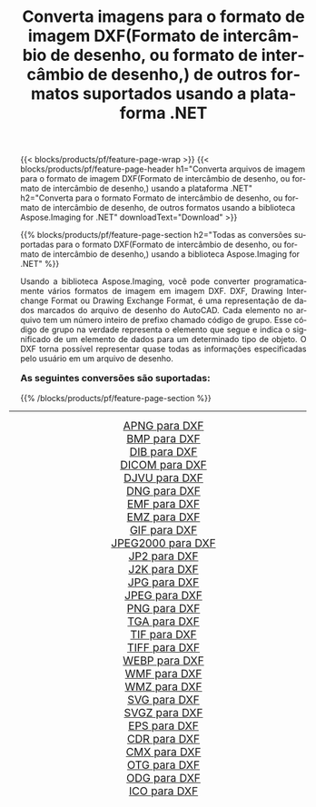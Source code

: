 ﻿---
title: Converta imagens para o formato de imagem DXF(Formato de intercâmbio de desenho, ou formato de intercâmbio de desenho,) de outros formatos suportados usando a plataforma .NET 
weight: 3920
url: /pt/net/conversion/to/dxf/ 
lang: pt
langdirlevel: 2
locales: zh-hans,ja,it,ru,de,es,fr,nl,id,lt,pl,pt,vi,tr,ko,zh-hant,ar,hi,th,sv,cs,uk,he
description: Usando a biblioteca Aspose.Imaging para .NET, é fácil converter para DXF(Formato de intercâmbio de desenho, ou formato de intercâmbio de desenho,) de outros formatos de imagem suportados
---

{{< blocks/products/pf/feature-page-wrap >}}
{{< blocks/products/pf/feature-page-header h1="Converta arquivos de imagem para o formato de imagem DXF(Formato de intercâmbio de desenho, ou formato de intercâmbio de desenho,) usando a plataforma .NET" h2="Converta para o formato Formato de intercâmbio de desenho, ou formato de intercâmbio de desenho, de outros formatos usando a biblioteca Aspose.Imaging for .NET" downloadText="Download" >}}


{{% blocks/products/pf/feature-page-section  h2="Todas as conversões suportadas para o formato DXF(Formato de intercâmbio de desenho, ou formato de intercâmbio de desenho,) usando a biblioteca Aspose.Imaging for .NET" %}}
<p align=justify>Usando a biblioteca Aspose.Imaging, você pode converter programaticamente vários formatos de imagem em imagem DXF. DXF, Drawing Interchange Format ou Drawing Exchange Format, é uma representação de dados marcados do arquivo de desenho do AutoCAD. Cada elemento no arquivo tem um número inteiro de prefixo chamado código de grupo. Esse código de grupo na verdade representa o elemento que segue e indica o significado de um elemento de dados para um determinado tipo de objeto. O DXF torna possível representar quase todas as informações especificadas pelo usuário em um arquivo de desenho.</p>
<h3 style="margin-top:16px;">
As seguintes conversões são suportadas:
</h3>
{{% /blocks/products/pf/feature-page-section %}}
<div class="container-fluid productfamilypage bg-gray">
    <div class="convertypes bg-gray agp-content section">
        <div class="container">
		<hr style="margin-left:-20px;"/>
		<div class="row other-converters" style="gap: 10px;font-size: 19px;text-align:center;">
		    <div class='col-md-3 other-converter remove-lp remove-rp'><a href="/imaging/pt/net/conversion/apng-to-dxf/" style="padding:15px;">APNG para DXF</a></div>
<div class='col-md-3 other-converter remove-lp remove-rp'><a href="/imaging/pt/net/conversion/bmp-to-dxf/" style="padding:15px;">BMP para DXF</a></div>
<div class='col-md-3 other-converter remove-lp remove-rp'><a href="/imaging/pt/net/conversion/dib-to-dxf/" style="padding:15px;">DIB para DXF</a></div>
<div class='col-md-3 other-converter remove-lp remove-rp'><a href="/imaging/pt/net/conversion/dicom-to-dxf/" style="padding:15px;">DICOM para DXF</a></div>
<div class='col-md-3 other-converter remove-lp remove-rp'><a href="/imaging/pt/net/conversion/djvu-to-dxf/" style="padding:15px;">DJVU para DXF</a></div>
<div class='col-md-3 other-converter remove-lp remove-rp'><a href="/imaging/pt/net/conversion/dng-to-dxf/" style="padding:15px;">DNG para DXF</a></div>
<div class='col-md-3 other-converter remove-lp remove-rp'><a href="/imaging/pt/net/conversion/emf-to-dxf/" style="padding:15px;">EMF para DXF</a></div>
<div class='col-md-3 other-converter remove-lp remove-rp'><a href="/imaging/pt/net/conversion/emz-to-dxf/" style="padding:15px;">EMZ para DXF</a></div>
<div class='col-md-3 other-converter remove-lp remove-rp'><a href="/imaging/pt/net/conversion/gif-to-dxf/" style="padding:15px;">GIF para DXF</a></div>
<div class='col-md-3 other-converter remove-lp remove-rp'><a href="/imaging/pt/net/conversion/jpeg2000-to-dxf/" style="padding:15px;">JPEG2000 para DXF</a></div>
<div class='col-md-3 other-converter remove-lp remove-rp'><a href="/imaging/pt/net/conversion/jp2-to-dxf/" style="padding:15px;">JP2 para DXF</a></div>
<div class='col-md-3 other-converter remove-lp remove-rp'><a href="/imaging/pt/net/conversion/j2k-to-dxf/" style="padding:15px;">J2K para DXF</a></div>
<div class='col-md-3 other-converter remove-lp remove-rp'><a href="/imaging/pt/net/conversion/jpg-to-dxf/" style="padding:15px;">JPG para DXF</a></div>
<div class='col-md-3 other-converter remove-lp remove-rp'><a href="/imaging/pt/net/conversion/jpeg-to-dxf/" style="padding:15px;">JPEG para DXF</a></div>
<div class='col-md-3 other-converter remove-lp remove-rp'><a href="/imaging/pt/net/conversion/png-to-dxf/" style="padding:15px;">PNG para DXF</a></div>
<div class='col-md-3 other-converter remove-lp remove-rp'><a href="/imaging/pt/net/conversion/tga-to-dxf/" style="padding:15px;">TGA para DXF</a></div>
<div class='col-md-3 other-converter remove-lp remove-rp'><a href="/imaging/pt/net/conversion/tif-to-dxf/" style="padding:15px;">TIF para DXF</a></div>
<div class='col-md-3 other-converter remove-lp remove-rp'><a href="/imaging/pt/net/conversion/tiff-to-dxf/" style="padding:15px;">TIFF para DXF</a></div>
<div class='col-md-3 other-converter remove-lp remove-rp'><a href="/imaging/pt/net/conversion/webp-to-dxf/" style="padding:15px;">WEBP para DXF</a></div>
<div class='col-md-3 other-converter remove-lp remove-rp'><a href="/imaging/pt/net/conversion/wmf-to-dxf/" style="padding:15px;">WMF para DXF</a></div>
<div class='col-md-3 other-converter remove-lp remove-rp'><a href="/imaging/pt/net/conversion/wmz-to-dxf/" style="padding:15px;">WMZ para DXF</a></div>
<div class='col-md-3 other-converter remove-lp remove-rp'><a href="/imaging/pt/net/conversion/svg-to-dxf/" style="padding:15px;">SVG para DXF</a></div>
<div class='col-md-3 other-converter remove-lp remove-rp'><a href="/imaging/pt/net/conversion/svgz-to-dxf/" style="padding:15px;">SVGZ para DXF</a></div>
<div class='col-md-3 other-converter remove-lp remove-rp'><a href="/imaging/pt/net/conversion/eps-to-dxf/" style="padding:15px;">EPS para DXF</a></div>
<div class='col-md-3 other-converter remove-lp remove-rp'><a href="/imaging/pt/net/conversion/cdr-to-dxf/" style="padding:15px;">CDR para DXF</a></div>
<div class='col-md-3 other-converter remove-lp remove-rp'><a href="/imaging/pt/net/conversion/cmx-to-dxf/" style="padding:15px;">CMX para DXF</a></div>
<div class='col-md-3 other-converter remove-lp remove-rp'><a href="/imaging/pt/net/conversion/otg-to-dxf/" style="padding:15px;">OTG para DXF</a></div>
<div class='col-md-3 other-converter remove-lp remove-rp'><a href="/imaging/pt/net/conversion/odg-to-dxf/" style="padding:15px;">ODG para DXF</a></div>
<div class='col-md-3 other-converter remove-lp remove-rp'><a href="/imaging/pt/net/conversion/ico-to-dxf/" style="padding:15px;">ICO para DXF</a></div>
                </div>
        </div>
    </div>
</div>
<br/>

